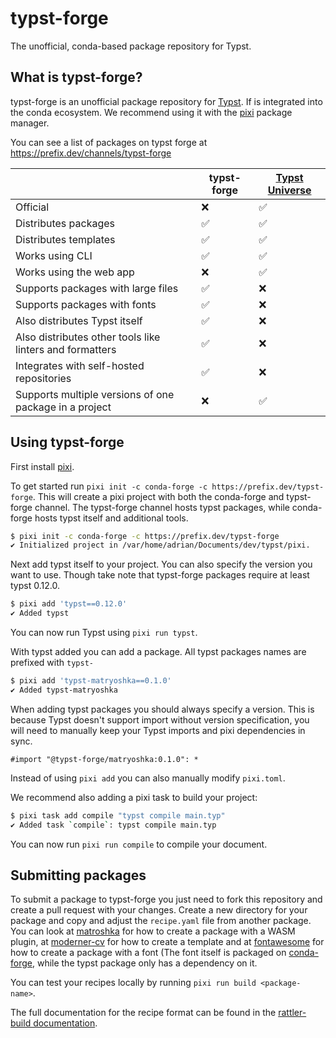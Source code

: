 # typst-forge

The unofficial, conda-based package repository for Typst.

## What is typst-forge?

typst-forge is an unofficial package repository for [Typst](https://typst.app). If is integrated into the conda ecosystem. We recommend using it with the [pixi](https://pixi.sh) package manager.

You can see a list of packages on typst forge at https://prefix.dev/channels/typst-forge

|                                                          | typst-forge | [Typst Universe](https://typst.app/universe) |
| -------------------------------------------------------- | ----------- | -------------------------------------------- |
| Official                                                 | ❌          | ✅                                           |
| Distributes packages                                     | ✅          | ✅                                           |
| Distributes templates                                    | ✅          | ✅                                           |
| Works using CLI                                          | ✅          | ✅                                           |
| Works using the web app                                  | ❌          | ✅                                           |
| Supports packages with large files                       | ✅          | ❌                                           |
| Supports packages with fonts                             | ✅          | ❌                                           |
| Also distributes Typst itself                             | ✅          | ❌                                           |
| Also distributes other tools like linters and formatters | ✅          | ❌                                           |
| Integrates with self-hosted repositories                 | ✅          | ❌                                           |
| Supports multiple versions of one package in a project   | ❌          | ✅                                           |


## Using typst-forge

First install [pixi](https://pixi.sh).

To get started run `pixi init -c conda-forge -c https://prefix.dev/typst-forge`. This will create a pixi project with both the conda-forge and typst-forge channel. The typst-forge channel hosts typst packages, while conda-forge hosts typst itself and additional tools.

```sh
$ pixi init -c conda-forge -c https://prefix.dev/typst-forge
✔ Initialized project in /var/home/adrian/Documents/dev/typst/pixi.
```

Next add typst itself to your project. You can also specify the version you want to use. Though take note that typst-forge packages require at least typst 0.12.0.

```sh
$ pixi add 'typst==0.12.0'
✔ Added typst
```
You can now run Typst using `pixi run typst`.

With typst added you can add a package. All typst packages names are prefixed with `typst-`
```sh
$ pixi add 'typst-matryoshka==0.1.0'
✔ Added typst-matryoshka
```
When adding typst packages you should always specify a version. This is because Typst doesn't support import without version specification, you will need to manually keep your Typst imports and pixi dependencies in sync.
```typst
#import "@typst-forge/matryoshka:0.1.0": *
```
Instead of using `pixi add` you can also manually modify `pixi.toml`.

We recommend also adding a pixi task to build your project:
```sh
$ pixi task add compile "typst compile main.typ"
✔ Added task `compile`: typst compile main.typ
```
You can now run `pixi run compile` to compile your document.


## Submitting packages

To submit a package to typst-forge you just need to fork this repository and create a pull request with your changes.
Create a new directory for your package and copy and adjust the `recipe.yaml` file from another package.
You can look at [matroshka](matryoshka/recipe.yaml) for how to create a package with a WASM plugin, at [moderner-cv](moderner-cv/recipe.yaml) for how to create a template and at [fontawesome](fontawesome/recipe.yaml) for how to create a package with a font (The font itself is packaged on [conda-forge](https://github.com/conda-forge/font-otf-fontawesome-feedstock/), while the typst package only has a dependency on it.

You can test your recipes locally by running `pixi run build <package-name>`.

The full documentation for the recipe format can be found in the [rattler-build documentation](https://prefix-dev.github.io/rattler-build/latest/reference/recipe_file/).
